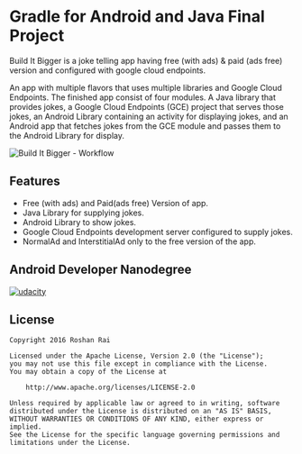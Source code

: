 # Gradle for Android and Java Final Project

Build It Bigger is a joke telling app having free (with ads) &amp; paid (ads free) version and configured with google cloud endpoints.

An app with multiple flavors that uses multiple libraries and Google Cloud Endpoints. The finished app consist
of four modules. A Java library that provides jokes, a Google Cloud Endpoints
(GCE) project that serves those jokes, an Android Library containing an
activity for displaying jokes, and an Android app that fetches jokes from the
GCE module and passes them to the Android Library for display.

![Build It Bigger - Workflow](../master/project_workflow.png)

## Features 

* Free (with ads) and Paid(ads free) Version of app.
* Java Library for supplying jokes.
* Android Library to show jokes.
* Google Cloud Endpoints development server configured to supply jokes.
* NormalAd and InterstitialAd only to the free version of the app.


## Android Developer Nanodegree
[![udacity][1]][2]

[1]: ../master/nanodegree-logo.png
[2]: https://www.udacity.com/course/android-developer-nanodegree--nd801

## License

    Copyright 2016 Roshan Rai

    Licensed under the Apache License, Version 2.0 (the "License");
    you may not use this file except in compliance with the License.
    You may obtain a copy of the License at

        http://www.apache.org/licenses/LICENSE-2.0

    Unless required by applicable law or agreed to in writing, software
    distributed under the License is distributed on an "AS IS" BASIS,
    WITHOUT WARRANTIES OR CONDITIONS OF ANY KIND, either express or implied.
    See the License for the specific language governing permissions and
    limitations under the License.

